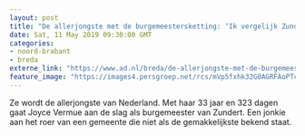 ```yaml
---
layout: post
title: "De allerjongste met de burgemeestersketting: ‘Ik vergelijk Zundert een beetje met Zeeuws-Vlaanderen’"
date: Sat, 11 May 2019 09:30:00 GMT
categories: 
- noord-brabant 
- breda 
externe_link: "https://www.ad.nl/breda/de-allerjongste-met-de-burgemeestersketting-ik-vergelijk-zundert-een-beetje-met-zeeuws-vlaanderen~a24a4212/"
feature_image: "https://images4.persgroep.net/rcs/mVp5fxhk32G0AGRFAoPTc4u9kHU/diocontent/100626097/_fitwidth/400/?appId=21791a8992982cd8da851550a453bd7f&quality=0.7"
---
```


Ze wordt de allerjongste van Nederland. Met haar 33 jaar en 323 dagen gaat Joyce Vermue aan de slag  als burgemeester van Zundert. Een jonkie aan het roer van een gemeente die niet als de gemakkelijkste bekend staat.
